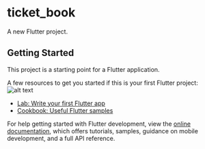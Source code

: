 # ticket_book

A new Flutter project.

## Getting Started

This project is a starting point for a Flutter application.

A few resources to get you started if this is your first Flutter project:
![alt text](https://cdn.pixabay.com/photo/2015/04/23/22/00/tree-736885_960_720.jpg)


- [Lab: Write your first Flutter app](https://docs.flutter.dev/get-started/codelab)
- [Cookbook: Useful Flutter samples](https://docs.flutter.dev/cookbook)

For help getting started with Flutter development, view the
[online documentation](https://docs.flutter.dev/), which offers tutorials,
samples, guidance on mobile development, and a full API reference.
